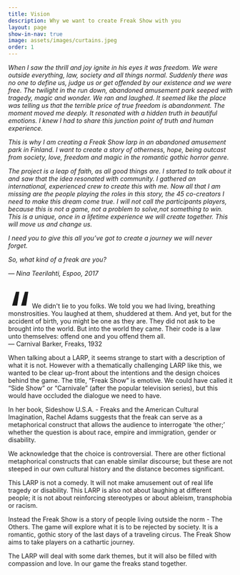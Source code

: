 ```yaml
---
title: Vision
description: Why we want to create Freak Show with you
layout: page
show-in-nav: true
image: assets/images/curtains.jpeg
order: 1
---
```


<div class="row">
<div class="8u 12u$(small)">

<div class="box" style="font-style: italic; ">

<p>When I saw the thrill and joy ignite in his eyes it was freedom. We were outside everything, law, society and all things normal. Suddenly there was no one to define us, judge us or get offended by our existence and we were free. The twilight in the run down, abandoned amusement park seeped with tragedy, magic and wonder. We ran and laughed. It seemed like the place was telling us that the terrible price of true freedom is abandonment. The moment moved me deeply. It resonated with a hidden truth in beautiful emotions. I knew I had to share this junction point of truth and human experience.</p>

<p>This is why I am creating a Freak Show larp in an abandoned amusement park in Finland. I want to create a story of otherness, hope, being outcast from society, love, freedom and magic in the romantic gothic horror genre.</p>

<p>The project is a leap of faith, as all good things are. I started to talk about it and saw that the idea resonated with community. I gathered an international, experienced crew to create this with me. Now all that I am missing are the people playing the roles in this story, the 45 co-creators I need to make this dream come true. I will not call the participants players, because this is not a game, not a problem to solve,not something to win. This is a unique, once in a lifetime experience we will create together. This will move us and change us.</p>

<p>I need you to give this all you’ve got to create a journey we will never forget.</p>

<p>So, what kind of a freak are you?</p>
<p>&mdash; Nina Teerilahti, Espoo, 2017</p>
</div>
</div>

<div class="4u 12u$(small)">


<p class="lead" style="margin-top: 4em"><span style="font-size:8em;line-height: 0px;vertical-align: bottom">“</span> We didn't lie to you folks. We told you we had living, breathing monstrosities. You laughed at them, shuddered at them. And yet, but for the accident of birth, you might be one as they are. They did not ask to be brought into the world. But into the world they came. Their code is a law unto themselves: offend one and you offend them all.<br> &mdash; Carnival Barker, Freaks, 1932</p>



</div>
</div>

When talking about a LARP, it seems strange to start with a description of what it is not. However with a thematically challenging LARP like this, we wanted to be clear up-front about the intentions and the design choices behind the game.  The title, “Freak Show” is emotive.  We could have called it “Side Show” or “Carnivale” (after the popular television series), but this would have occluded the dialogue we need to have.  

In her book, Sideshow U.S.A. - Freaks and the American Cultural Imagination, Rachel Adams suggests that the freak can serve as a metaphorical construct that allows the audience to interrogate ‘the other;’ whether the question is about race, empire and immigration, gender or disability.

We acknowledge that the choice is controversial. There are other fictional metaphorical constructs that can enable similar discourse; but these are not steeped in our own cultural history and the distance becomes significant.

This LARP is not a comedy. It will not make amusement out of real life tragedy or disability.  This LARP is also not about laughing at different people; it is not about reinforcing stereotypes or about ableism, transphobia or racism.

Instead the Freak Show is a story of people living outside the norm - The Others.  The game will explore what it is to be rejected by society. It is a romantic, gothic story of the last days of a traveling circus. The Freak Show aims to take players on a cathartic journey.  

The LARP will deal with some dark themes, but it will also be filled with compassion and love. In our game the freaks stand together.
